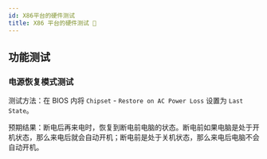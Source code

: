 ```yaml
---
id: X86平台的硬件测试
title: X86 平台的硬件测试 🚧
---
```


## 功能测试

### 电源恢复模式测试

测试方法：在 BIOS 内将 `Chipset` - `Restore on AC Power Loss` 设置为 `Last State`。

预期结果：断电后再来电时，恢复到断电前电脑的状态。断电前如果电脑是处于开机状态，那么来电后就会自动开机；断电前是处于关机状态，那么来电后电脑不会自动开机。
